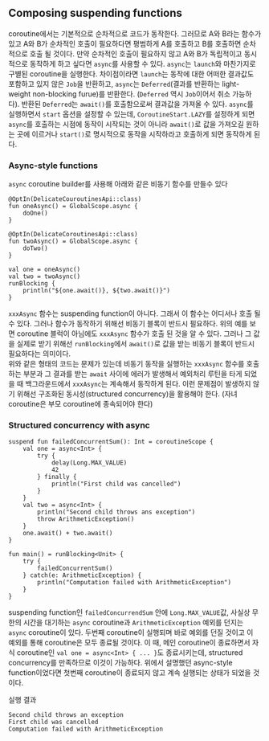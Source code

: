 ## Composing suspending functions

coroutine에서는 기본적으로 순차적으로 코드가 동작한다. 그러므로 A와 B라는 함수가 있고 A와 B가 순차적인 호출이 필요하다면 평범하게 A를 호출하고 B를 호출하면 순차적으로 호출 될 것이다. 만약 순차적인 호출이 필요하지 않고 A와 B가 독립적이고 동시적으로 동작하게 하고 싶다면 `async`를 사용할 수 있다. `async`는 `launch`와 마찬가지로 구별된 coroutine을 실행한다. 차이점이라면 `launch`는 동작에 대한 어떠한 결과값도 포함하고 있지 않은 `Job`을 반환하고, `async`는 `Deferred`(결과를 반환하는 light-weight non-blocking furue)를 반환한다. (`Deferred` 역시 `Job`이어서 취소 가능하다). 반환된 `Deferred`는 `await()`를 호출함으로써 결과값을 가져올 수 있다. `async`를 실행하면서 `start` 옵션을 설정할 수 있는데, `CoroutineStart.LAZY`를 설정하게 되면 `async`를 호출하는 시점에 동작이 시작되는 것이 아니라 `await()`로 값을 가져오길 원하는 곳에 이르거나 `start()`로 명시적으로 동작을 시작하라고 호출하게 되면 동작하게 된다.

### Async-style functions

`async` coroutine builder를 사용해 아래와 같은 비동기 함수를 만들수 있다

```
@OptIn(DelicateCouroutinesApi::class)
fun oneAsync() = GlobalScope.async {
    doOne()
}

@OptIn(DelicateCoroutinesApi::class)
fun twoAsync() = GlobalScope.async {
    doTwo()
}

val one = oneAsync()
val two = twoAsync()
runBlocking {
    println("${one.await()}, ${two.await()}")
}
```

`xxxAsync` 함수는 suspending function이 아니다. 그래서 이 함수는 어디서나 호출 될 수 있다. 그러나 함수가 동작하기 위해선 비동기 블록이 반드시 필요하다. 위의 예를 보면 coroutine 블럭이 아님에도 `xxxAsync` 함수가 호출 된 것을 알 수 있다. 그러나 그 값을 실제로 받기 위해선 `runBlocking`에서 `await()`로 값을 받는 비동기 블록이 반드시 필요하다는 의미이다.  
위와 같은 형태의 코드는 문제가 있는데 비동기 동작을 실행하는 `xxxAsync` 함수를 호출하는 부분과 그 결과를 받는 `await` 사이에 에러가 발생해서 예외처리 루틴을 타게 되었을 때 백그라운드에서 `xxxAsync`는 계속해서 동작하게 된다. 이런 문제점이 발생하지 않기 위해선 구조화된 동시성(structured concurrency)을 활용해야 한다. (자녀 coroutine은 부모 coroutine에 종속되어야 한다)

### Structured concurrency with async

```
suspend fun failedConcurrentSum(): Int = coroutineScope {
    val one = async<Int> {
        try {
            delay(Long.MAX_VALUE)
            42
        } finally {
            println("First child was cancelled")
        }
    }
    val two = async<Int> {
        println("Second child throws ans exception")
        throw ArithmeticException()
    }
    one.await() + two.await()
}

fun main() = runBlocking<Unit> {
    try {
        failedConcurrentSum()
    } catch(e: ArithmeticException) {
        println("Computation failed with ArithmeticException")
    }
}
```

suspending function인 `failedConcurrendSum` 안에 `Long.MAX_VALUE`값, 사실상 무한의 시간을 대기하는 `async` coroutine과 `ArithmeticException` 예외를 던지는 `async` coroutine이 있다. 두번째 coroutine이 실행되며 바로 예외를 던질 것이고 이 예외를 통해 coroutine은 모두 종료될 것이다. 이 때, 메인 coroutine이 종료하면서 자식 coroutine인 `val one = async<Int> { ... }`도 종료시키는데, structured concurrency를 만족하므로 이것이 가능하다. 위에서 설명했던 async-style function이었다면 첫번째 coroutine이 종료되지 않고 계속 실행되는 상태가 되었을 것이다.


실행 결과

```
Second child throws an exception
First child was cancelled
Computation failed with ArithmeticException
```
